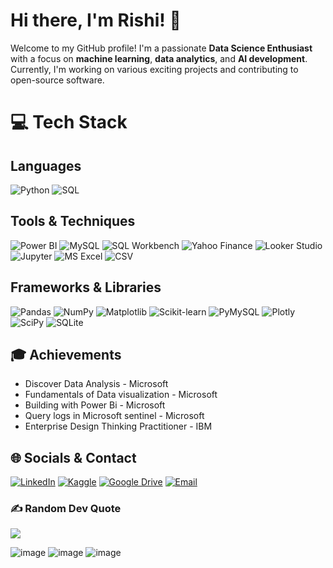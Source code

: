 # Hi there, I'm Rishi! 👋

Welcome to my GitHub profile! I'm a passionate **Data Science Enthusiast** with a focus on **machine learning**, **data analytics**, and **AI development**. Currently, I'm working on various exciting projects and contributing to open-source software.

# 💻 Tech Stack

## Languages  
![Python](https://img.shields.io/badge/python-3670A0?style=plastic&logo=python&logoColor=ffdd54)  ![SQL](https://img.shields.io/badge/SQL-%2307405e.svg?style=plastic&logo=sqlite&logoColor=white)  

## Tools & Techniques  
![Power BI](https://img.shields.io/badge/Power%20BI-F2C811?style=plastic&logo=power-bi&logoColor=black)  ![MySQL](https://img.shields.io/badge/MySQL-4479A1.svg?style=plastic&logo=mysql&logoColor=white)  ![SQL Workbench](https://img.shields.io/badge/SQL%20Workbench-%230074C6.svg?style=plastic&logo=mysql&logoColor=white)  ![Yahoo Finance](https://img.shields.io/badge/Yahoo%20Finance-6001D2.svg?style=plastic&logo=yahoo&logoColor=white)  ![Looker Studio](https://img.shields.io/badge/Looker%20Studio-4285F4.svg?style=plastic&logo=google&logoColor=white)  ![Jupyter](https://img.shields.io/badge/Jupyter-%23F37626.svg?style=plastic&logo=jupyter&logoColor=white)  ![MS Excel](https://img.shields.io/badge/MS%20Excel-217346?style=plastic&logo=microsoft-excel&logoColor=white)  ![CSV](https://img.shields.io/badge/CSV-%2300407D.svg?style=plastic&logo=microsoft&logoColor=white)  

## Frameworks & Libraries  
![Pandas](https://img.shields.io/badge/Pandas-%23150458.svg?style=plastic&logo=pandas&logoColor=white)  ![NumPy](https://img.shields.io/badge/NumPy-%23013243.svg?style=plastic&logo=numpy&logoColor=white)  ![Matplotlib](https://img.shields.io/badge/Matplotlib-%23F37626.svg?style=plastic&logo=python&logoColor=white)  ![Scikit-learn](https://img.shields.io/badge/Scikit--learn-%23F7931E.svg?style=plastic&logo=scikit-learn&logoColor=white)  ![PyMySQL](https://img.shields.io/badge/PyMySQL-4479A1.svg?style=plastic&logo=mysql&logoColor=white)  ![Plotly](https://img.shields.io/badge/Plotly-%233F4F75.svg?style=plastic&logo=plotly&logoColor=white)  ![SciPy](https://img.shields.io/badge/SciPy-%230C55A5.svg?style=plastic&logo=scipy&logoColor=white)  ![SQLite](https://img.shields.io/badge/SQLite-%2307405e.svg?style=plastic&logo=sqlite&logoColor=white)  


## 🎓 Achievements
- Discover Data Analysis - Microsoft
- Fundamentals of Data visualization - Microsoft 
- Building with Power Bi - Microsoft 
- Query logs in Microsoft sentinel - Microsoft
- Enterprise Design Thinking Practitioner - IBM

## 🌐 Socials & Contact  

[![LinkedIn](https://img.shields.io/badge/LinkedIn-%230077B5.svg?style=plastic&logo=linkedin&logoColor=white)](https://www.linkedin.com/in/rishi-datascience/)  [![Kaggle](https://img.shields.io/badge/Kaggle-%23020f48.svg?style=plastic&logo=kaggle&logoColor=white)](https://www.kaggle.com/rishigupta61)  [![Google Drive](https://img.shields.io/badge/Achievements-%234285F4.svg?style=plastic&logo=google-drive&logoColor=white)](https://drive.google.com/drive/folders/1LfqdQlWnnIFAv0f30_DmBdhvAN6Lqjkr?usp=sharing)  [![Email](https://img.shields.io/badge/Email-D14836?style=plastic&logo=gmail&logoColor=white)](rishigupta_official@hotmail.com|)  


### ✍️ Random Dev Quote
![](https://quotes-github-readme.vercel.app/api?type=horizontal&theme=radical)


![image](https://github.com/user-attachments/assets/c58c6920-61c3-4c7f-959c-826f0b85a810)
![image](https://github.com/user-attachments/assets/c34c6b5a-dd2d-4ba2-966a-b62db362b4ec)
![image](https://github.com/user-attachments/assets/a9a5d14e-a048-4a2a-a840-5f3ab5202400)
